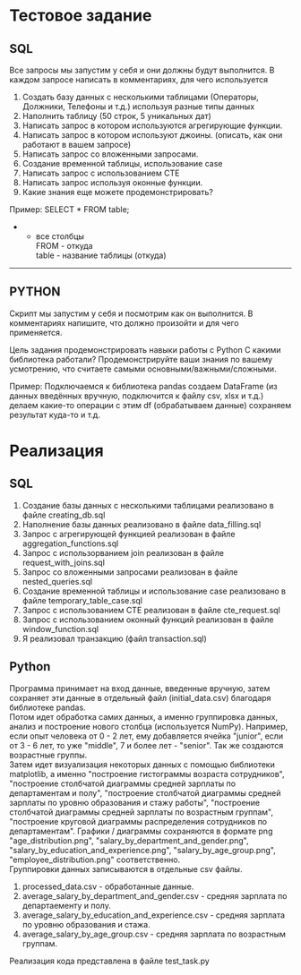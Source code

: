 # Тестовое задание
## SQL
Все запросы мы запустим у себя и они должны будут выполнится.
В каждом запросе написать в комментариях, для чего используется 

1. Создать базу данных с несколькими таблицами (Операторы, Должники, Телефоны и т.д.) используя разные типы данных
2. Наполнить таблицу (50 строк, 5 уникальных дат)
3. Написать запрос в котором используются агрегирующие функции.
4. Написать запрос в котором используют джоины. (описать, как они работают в вашем запросе)
5. Написать запрос со вложенными запросами.
6. Создание временной таблицы, использование case
7. Написать запрос с использованием CTE
8. Написать запрос используя оконные функции.
9. Какие знания еще можете продемонстрировать?

Пример:
SELECT * FROM table;  

* - все столбцы  
FROM - откуда  
table - название таблицы (откуда)

_______________________________________
## PYTHON
Скрипт мы запустим у себя и посмотрим как он выполнится.
В комментариях напишите, что должно произойти и для чего применяется.

Цель задания продемонстрировать навыки работы с Python
С какими библиотека работали?
Продемонстрируйте ваши знания по вашему усмотрению, что считаете самыми основными/важными/сложными.

Пример:
Подключаемся к библиотека pandas
создаем DataFrame (из данных введённых вручную, подключится к файлу csv, xlsx и т.д.)
делаем какие-то операции с этим df (обрабатываем данные)
сохраняем результат куда-то и т.д.

# Реализация
## SQL
1. Создание базы данных с несколькими таблицами реализовано в файле creating_db.sql
2. Наполнение базы данных реализовано в файле data_filling.sql
3. Запрос с агрегирующей функцией реализован в файле aggregation_functions.sql
4. Запрос с использорванием join реализован в файле request_with_joins.sql
5. Запрос со вложенными запросами реализован в файле nested_queries.sql
6. Создание временной таблицы и использование case реализовано в файле temporary_table_case.sql
7. Запрос с использованием CTE реализован в файле cte_request.sql
8. Запрос с использованием оконный функций реализован в файле window_function.sql
9. Я реализовал транзакцию (файл transaction.sql)
## Python
Программа принимает на вход данные, введенные вручную, затем сохраняет эти данные в отдельный файл (initial_data.csv) благодаря библиотеке pandas.  
Потом идет обработка самих данных, а именно группировка данных, анализ и построение нового столбца (используется NumPy). Например, если опыт человека от 0 - 2 лет, ему добавляется ячейка "junior", если от 3 - 6 лет, то уже "middle", 7 и более лет - "senior". Так же создаются возрастные группы.  
Затем идет визуализация некоторых данных с помощью библиотеки matplotlib, а именно "построение гистограммы возраста сотрудников", "построение столбчатой диаграммы средней зарплаты по департаментам и полу", "построение столбчатой диаграммы средней зарплаты по уровню образования и стажу работы", "построение столбчатой диаграммы средней зарплаты по возрастным группам",
"построение круговой диаграммы распределения сотрудников по департаментам". Графики / диаграммы сохраняются в формате png "age_distribution.png", "salary_by_department_and_gender.png", "salary_by_education_and_experience.png", "salary_by_age_group.png", "employee_distribution.png" соответственно.  
Группировки данных записываются в отдельные csv файлы.
1) processed_data.csv - обработанные данные.
2) average_salary_by_department_and_gender.csv - средняя зарплата по департаементу и полу.
3) average_salary_by_education_and_experience.csv - средняя зарплата по уровню образования и стажа.
4) average_salary_by_age_group.csv - средняя зарплата по возрастным группам.
   
Реализация кода представлена в файле test_task.py  

